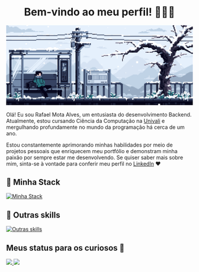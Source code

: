 <h1 align="center" >Bem-vindo ao meu perfil! 👋🏼✨</h1>

<img src="./.github/images/headergif.gif"/>


Olá! Eu sou Rafael Mota Alves, um entusiasta do desenvolvimento Backend. Atualmente, estou cursando Ciência da Computação na [Univali](https://www.univali.br/) 
e mergulhando profundamente no mundo da programação há cerca de um ano.

Estou constantemente aprimorando minhas habilidades por meio de projetos pessoais que enriquecem meu portfólio e demonstram minha paixão por sempre estar me desenvolvendo. Se quiser saber mais sobre mim, sinta-se à vontade para conferir meu perfil no [LinkedIn](https://www.linkedin.com/in/rafaelmotaalves/) ❤️

## 🌌 Minha Stack

[![Minha Stack](https://skillicons.dev/icons?i=ts,js,nodejs,nestjs,prisma,postgres,firebase,docker,postman,vitest)](https://skillicons.dev)

## 💫 Outras skills

[![Outras skills](https://skillicons.dev/icons?i=python,java,cpp,git,github,express,electron,mysql,sqlite,vscode)](https://skillicons.dev)
          
## Meus status para os curiosos 👀

<div>
  <a href="https://github.com/RafaelMotaAlvess/">
  <img height="180em" src="https://github-readme-stats.vercel.app/api?username=RafaelMotaAlvess&theme=aura_dark&show_icons=true">
  <img height="180em" src="https://github-readme-stats.vercel.app/api/top-langs/?username=RafaelMotaAlvess&layout=compact&theme=aura_dark">
</div> 
